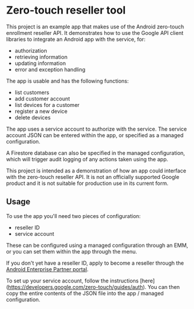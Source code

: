 # Zero-touch reseller tool

This project is an example app that makes use of the Android zero-touch
enrollment reseller API. It demonstrates how to use the Google API client
libraries to integrate an Android app with the service, for:
* authorization
* retrieving information
* updating information
* error and exception handling

The app is usable and has the following functions:
* list customers
* add customer account
* list devices for a customer
* register a new device
* delete devices

The app uses a service account to authorize with the service. The service
account JSON can be entered within the app, or specified as a managed
configuration.

A Firestore database can also be specified in the managed configuration, which
will trigger audit logging of any actions taken using the app.

This project is intended as a demonstration of how an app could interface with
the zero-touch reseller API. It is not an officially supported Google product
and it is not suitable for production use in its current form.

## Usage

To use the app you'll need two pieces of configuration:
* reseller ID
* service account

These can be configured using a managed configuration through an EMM, or you can set
them within the app through the menu.

If you don't yet have a reseller ID, apply to become a reseller through
the [Android Enterprise Partner portal](https://www.androidenterprise.dev).

To set up your service account, follow the instructions [here]
(https://developers.google.com/zero-touch/guides/auth). You can then copy the entire
contents of the JSON file into the app / managed configuration.